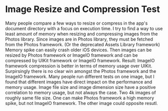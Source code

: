 # Image Resize and Compression Test
Many people compare a few ways to resize or compress in the app's document directory with a focus on execution time.
I try to find a way to use least amount of memory when resizing and compressing images from the Photos library.
Since images are in Photos library, they must be fetched from the Photos framework. (Or the deprecated Assets Library framework)
Memory spike can easily crash older iOS devices.
Then images can be resized by Photos framework or ImageIO framework and can be compressed by UIKit framework or ImageIO framework.
Result:
ImageIO framework compression is better in terms of memory usage over UIKit.
Surpirsingly there is no clear win amongst the Photos framework and the ImageIO framework.
Many people run different tests on one image, but I found that different images have direct impact on the performance and memory usage.
Image file size and image dimension size have a positive correlation to memory usage, but not always the case.
Two 4k images of roughly same file size. One can make Photos framework a high memory spike, but not ImageIO framework. The other image could opposite resutl.

